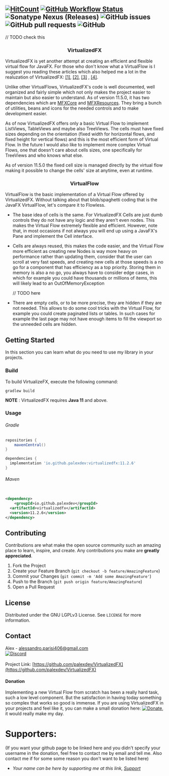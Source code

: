 [![HitCount](http://hits.dwyl.com/PAlex404/VirtualizedFX.svg)](http://hits.dwyl.com/PAlex404/VirtualizedFX)
[![GitHub Workflow Status](https://github.com/palexdev/VirtualizedFX/actions/workflows/gradle.yml/badge.svg)](https://github.com/palexdev/VirtualizedFX/actions/workflows/gradle.yml)
![Sonatype Nexus (Releases)](https://img.shields.io/nexus/r/io.github.palexdev/virtualizedfx?server=https%3A%2F%2Fs01.oss.sonatype.org&style=flat-square)
![GitHub issues](https://img.shields.io/github/issues-raw/palexdev/virtualizedfx?style=flat-square)
![GitHub pull requests](https://img.shields.io/github/issues-pr/palexdev/virtualizedfx?style=flat-square)
![GitHub](https://img.shields.io/github/license/palexdev/virtualizedfx?style=flat-square)
---

// TODO check this
<h3 align="center">VirtualizedFX</h3>
VirtualizedFX is yet another attempt at creating an efficient and flexible virtual flow for JavaFX. For those who don't
know what a VirtualFlow is I suggest you reading these articles which also helped me a lot in the realuzation of
VirtualizedFX:
<a href="https://medium.com/ingeniouslysimple/building-a-virtualized-list-from-scratch-9225e8bec120">[1]</a>,
<a href="https://dev.to/murilovarela/make-your-virtualized-list-5cpm">[2]</a>,
<a href="https://dev.to/nishanbajracharya/what-i-learned-from-building-my-own-virtualized-list-library-for-react-45ik">[3]</a>
,
<a href="https://betterprogramming.pub/virtualized-rendering-from-scratch-in-react-34c2ad482b16">[4]</a>.
<p></p>

Unlike other VirtualFlows, VirtualizedFX's code is well documented, well organized and fairly simple which not only
makes the project easier to maintain but also easier to understand. As of version 11.5.0, it has two dependencies which
are
[MFXCore](https://github.com/palexdev/MFXCore) and [MFXResources](https://github.com/palexdev/MFXResources). They bring
a bunch of utilities, beans and icons for the needed controls and to make development easier.

As of now VirtualizedFX offers only a basic Virtual Flow to implement ListViews, TableViews and maybe also TreeViews.
The cells must have fixed sizes depending on the orientation (fixed width for horizontal flows, and fixed height for
vertical flows) and this is the most efficient form of Virtual Flow. In the future I would also like to implement more
complex Virtual Flows, one that doesn't care about cells sizes, one specifically for TreeViews and who knows what else.
<p></p>
As of version 11.5.0 the fixed cell size is managed directly by the virtual flow making it possible to change the cells'
size at anytime, even at runtime.
<p></p>

<h3 align="center">VirtualFlow</h3>
VirtualFlow is the basic implementation of a Virtual Flow offered by VirtualizedFX. Without talking about that
blob/spaghetti coding that is the JavaFX VirtualFlow, let's compare it to Flowless.

- The base idea of cells is the same. For VirtualizedFX Cells are just dumb controls they do not have any logic and they
  aren't even nodes. This makes the Virtual Flow extremely flexible and efficient. However, note that, in most occasions
  if
  not always you will end up using a JavaFX's Pane and implement the Cell interface.
- Cells are always reused, this makes the code easier, and the Virtual Flow more efficient as creating new Nodes is way
  more heavy on performance rather than updating them, consider that the user can scroll at very fast speeds, and
  creating new cells at those speeds is a no go for a component that has efficiency as a top priority.
  Storing them in memory is also a no go, you always have to consider edge cases, in which for example you could have
  thousands
  or millions of items, this will likely lead to an OutOfMemoryException

  // TODO here
- There are empty cells, or to be more precise, they are hidden if they are not needed. This allows to do some cool
  tricks with the Virtual Flow, for example you could create paginated lists or tables. In such cases for example the
  last page may not have enough items to fill the viewport so the unneeded cells are hidden.

<p></p>

<!-- GETTING STARTED -->

## Getting Started

In this section you can learn what do you need to use my library in your projects.

### Build

To build VirtualizeFX, execute the following command:

    gradlew build

**NOTE** : VirtualizedFX requires **Java 11** and above.

### Usage

###### Gradle

```groovy
repositories {
    mavenCentral()
}

dependencies {
  implementation 'io.github.palexdev:virtualizedfx:11.2.6'
}
```

###### Maven

```xml

<dependency>
    <groupId>io.github.palexdev</groupId>
  <artifactId>virtualizedfx</artifactId>
  <version>11.2.6</version>
</dependency>
```

<p></p>

<!-- CONTRIBUTING -->

## Contributing

Contributions are what make the open source community such an amazing place to learn, inspire, and create. Any
contributions you make are **greatly appreciated**.

1. Fork the Project
2. Create your Feature Branch (`git checkout -b feature/AmazingFeature`)
3. Commit your Changes (`git commit -m 'Add some AmazingFeature'`)
4. Push to the Branch (`git push origin feature/AmazingFeature`)
5. Open a Pull Request

<!-- LICENSE -->

## License

Distributed under the GNU LGPLv3 License. See `LICENSE` for more information.

<!-- CONTACT -->

## Contact

Alex - alessandro.parisi406@gmail.com  
[![Discord](https://img.shields.io/discord/771702793378988054?label=Discord&style=flat-square)](https://discord.com/invite/zFa93NE)
<br /><br />
Project Link: [https://github.com/palexdev/VirtualizedFX](https://github.com/palexdev/VirtualizedFX)

<!-- DONATION -->

#### Donation

Implementing a new Virtual Flow from scratch has been a really hard task, such a low level component. But the
satisfaction in having today something so complex that works so good is immense. If you are using VirtualizedFX in your
projects and feel like it, you can make a small donation here:
[![Donate](https://img.shields.io/badge/$-support-green.svg?style=flat-square)](https://bit.ly/31XB8zD), it would really
make my day.

<!-- SUPPORTERS -->

# Supporters:

(If you want your github page to be linked here and you didn't specify your username in the donation, feel free to
contact me by email and tell me. Also contact me if for some some reason you don't want to be listed here)

- *Your name can be here by supporting me at this link, [Support](https://bit.ly/31XB8zD)*
